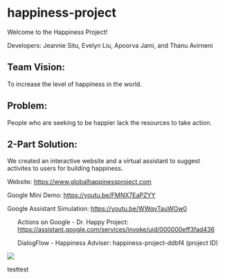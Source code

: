# happiness-project

Welcome to the Happiness Project!

Developers: Jeannie Situ, Evelyn Liu, Apoorva Jami, and Thanu Avirneni

## Team Vision:
To increase the level of happiness in the world.

## Problem:
People who are seeking to be happier lack the resources to take action.

## 2-Part Solution:
We created an interactive website and a virtual assistant to suggest activites to users for building happiness.

Website: https://www.globalhappinessproject.com

Google Mini Demo: https://youtu.be/FMNX7EaPZYY

Google Assistant Simulation: https://youtu.be/WWqvTauWOw0 <ul>
Actions on Google - Dr. Happy Project: https://assistant.google.com/services/invoke/uid/000000eff3fad436
  
DialogFlow - Happiness Adviser: happiness-project-ddbf4 (project ID) </ul>
<img src="https://i.imgur.com/FERyJIOl.jpg"/>


testtest